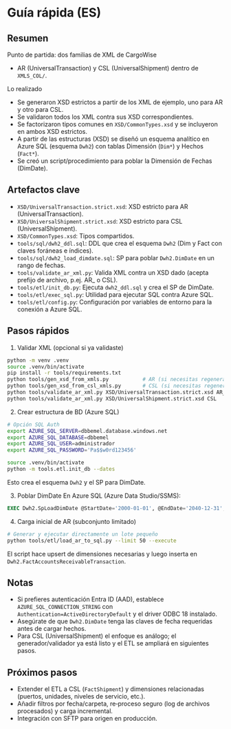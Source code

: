 # Guía rápida (ES)

## Resumen
Punto de partida: dos familias de XML de CargoWise
- AR (UniversalTransaction) y CSL (UniversalShipment) dentro de `XMLS_COL/`.

Lo realizado
- Se generaron XSD estrictos a partir de los XML de ejemplo, uno para AR y otro para CSL.
- Se validaron todos los XML contra sus XSD correspondientes.
- Se factorizaron tipos comunes en `XSD/CommonTypes.xsd` y se incluyeron en ambos XSD estrictos.
- A partir de las estructuras (XSD) se diseñó un esquema analítico en Azure SQL (esquema `Dwh2`) con tablas Dimensión (`Dim*`) y Hechos (`Fact*`).
- Se creó un script/procedimiento para poblar la Dimensión de Fechas (DimDate).

## Artefactos clave
- `XSD/UniversalTransaction.strict.xsd`: XSD estricto para AR (UniversalTransaction).
- `XSD/UniversalShipment.strict.xsd`: XSD estricto para CSL (UniversalShipment).
- `XSD/CommonTypes.xsd`: Tipos compartidos.
- `tools/sql/dwh2_ddl.sql`: DDL que crea el esquema `Dwh2` (Dim y Fact con claves foráneas e índices).
- `tools/sql/dwh2_load_dimdate.sql`: SP para poblar `Dwh2.DimDate` en un rango de fechas.
- `tools/validate_ar_xml.py`: Valida XML contra un XSD dado (acepta prefijo de archivo, p.ej. AR_ o CSL).
- `tools/etl/init_db.py`: Ejecuta `dwh2_ddl.sql` y crea el SP de DimDate.
- `tools/etl/exec_sql.py`: Utilidad para ejecutar SQL contra Azure SQL.
- `tools/etl/config.py`: Configuración por variables de entorno para la conexión a Azure SQL.

## Pasos rápidos
1) Validar XML (opcional si ya validaste)
```bash
python -m venv .venv
source .venv/bin/activate
pip install -r tools/requirements.txt
python tools/gen_xsd_from_xmls.py           # AR (si necesitas regenerar)
python tools/gen_xsd_from_csl_xmls.py       # CSL (si necesitas regenerar)
python tools/validate_ar_xml.py XSD/UniversalTransaction.strict.xsd AR_
python tools/validate_ar_xml.py XSD/UniversalShipment.strict.xsd CSL
```

2) Crear estructura de BD (Azure SQL)
```bash
# Opción SQL Auth
export AZURE_SQL_SERVER=dbbemel.database.windows.net
export AZURE_SQL_DATABASE=dbbemel
export AZURE_SQL_USER=administrador
export AZURE_SQL_PASSWORD='Pa$$w0rd123456'

source .venv/bin/activate
python -m tools.etl.init_db --dates
```
Esto crea el esquema `Dwh2` y el SP para DimDate.

3) Poblar DimDate
En Azure SQL (Azure Data Studio/SSMS):
```sql
EXEC Dwh2.SpLoadDimDate @StartDate='2000-01-01', @EndDate='2040-12-31', @DeleteExisting=0;
```

4) Carga inicial de AR (subconjunto limitado)
```bash
# Generar y ejecutar directamente un lote pequeño
python tools/etl/load_ar_to_sql.py --limit 50 --execute
```
El script hace upsert de dimensiones necesarias y luego inserta en `Dwh2.FactAccountsReceivableTransaction`.

## Notas
- Si prefieres autenticación Entra ID (AAD), establece `AZURE_SQL_CONNECTION_STRING` con `Authentication=ActiveDirectoryDefault` y el driver ODBC 18 instalado.
- Asegúrate de que `Dwh2.DimDate` tenga las claves de fecha requeridas antes de cargar hechos.
- Para CSL (UniversalShipment) el enfoque es análogo; el generador/validador ya está listo y el ETL se ampliará en siguientes pasos.

## Próximos pasos
- Extender el ETL a CSL (`FactShipment`) y dimensiones relacionadas (puertos, unidades, niveles de servicio, etc.).
- Añadir filtros por fecha/carpeta, re‑proceso seguro (log de archivos procesados) y carga incremental.
- Integración con SFTP para origen en producción.
